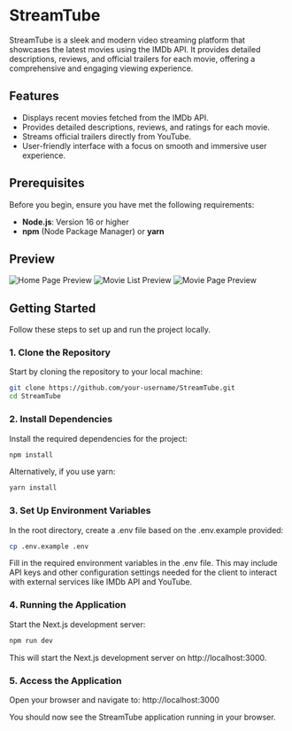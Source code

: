 # StreamTube

StreamTube is a sleek and modern video streaming platform that showcases the latest movies using the IMDb API. It provides detailed descriptions, reviews, and official trailers for each movie, offering a comprehensive and engaging viewing experience.

## Features

- Displays recent movies fetched from the IMDb API.
- Provides detailed descriptions, reviews, and ratings for each movie.
- Streams official trailers directly from YouTube.
- User-friendly interface with a focus on smooth and immersive user experience.

## Prerequisites

Before you begin, ensure you have met the following requirements:

- **Node.js**: Version 16 or higher
- **npm** (Node Package Manager) or **yarn**

## Preview

![Home Page Preview](.assets/preview1.png)
![Movie List Preview](.assets/preview2.png)
![Movie Page Preview](.assets/preview3.png)

## Getting Started

Follow these steps to set up and run the project locally.

### 1. Clone the Repository

Start by cloning the repository to your local machine:

```bash
git clone https://github.com/your-username/StreamTube.git
cd StreamTube
```

### 2. Install Dependencies

Install the required dependencies for the project:

```bash
npm install
```

Alternatively, if you use yarn:

```bash
yarn install
```

### 3. Set Up Environment Variables

In the root directory, create a .env file based on the .env.example provided:

```bash
cp .env.example .env
```

Fill in the required environment variables in the .env file. This may include API keys and other configuration settings needed for the client to interact with external services like IMDb API and YouTube.

### 4. Running the Application

Start the Next.js development server:

```bash
npm run dev
```

This will start the Next.js development server on http://localhost:3000.

### 5. Access the Application

Open your browser and navigate to: http://localhost:3000

You should now see the StreamTube application running in your browser.
